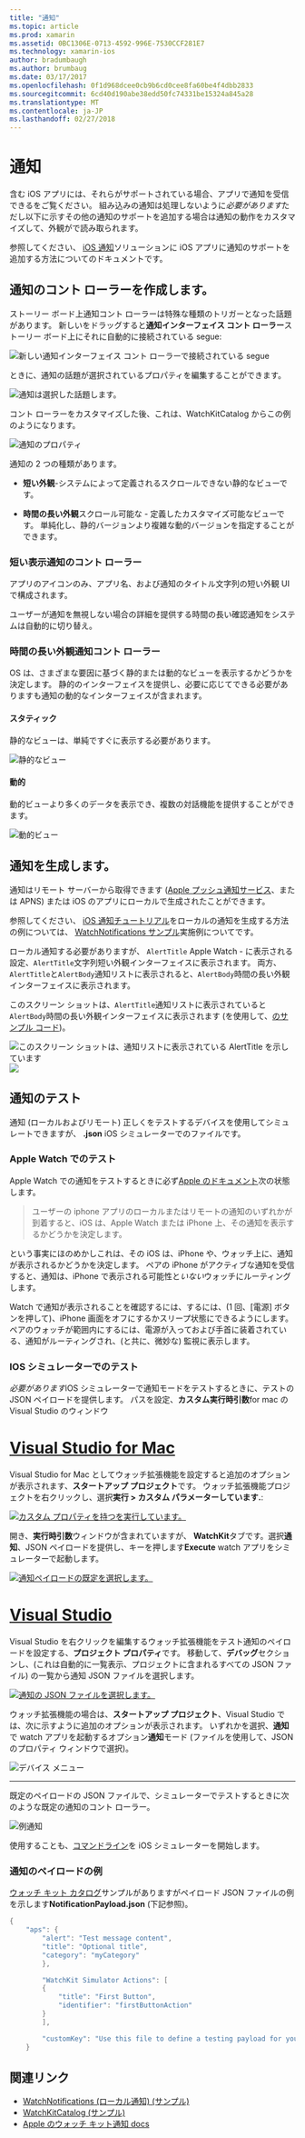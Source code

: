```yaml
---
title: "通知"
ms.topic: article
ms.prod: xamarin
ms.assetid: 0BC1306E-0713-4592-996E-7530CCF281E7
ms.technology: xamarin-ios
author: bradumbaugh
ms.author: brumbaug
ms.date: 03/17/2017
ms.openlocfilehash: 0f1d968dcee0cb9b6cd0cee8fa60be4f4dbb2833
ms.sourcegitcommit: 6cd40d190abe38edd50fc74331be15324a845a28
ms.translationtype: MT
ms.contentlocale: ja-JP
ms.lasthandoff: 02/27/2018
---
```

# <a name="notifications"></a>通知

含む iOS アプリには、それらがサポートされている場合、アプリで通知を受信できるをご覧ください。 組み込みの通知は処理しないように*必要があります*ただし以下に示すその他の通知のサポートを追加する場合は通知の動作をカスタマイズして、外観がで読み取られます。

参照してください、 [iOS 通知](~/ios/platform/user-notifications/deprecated/index.md)ソリューションに iOS アプリに通知のサポートを追加する方法についてのドキュメントです。

## <a name="creating-notification-controllers"></a>通知のコント ローラーを作成します。

ストーリー ボード上通知コント ローラーは特殊な種類のトリガーとなった話題があります。 新しいをドラッグすると**通知インターフェイス コント ローラー**ストーリー ボード上にそれに自動的に接続されている segue:

![](notifications-images/notification-storyboard1.png "新しい通知インターフェイス コント ローラーで接続されている segue")

ときに、通知の話題が選択されているプロパティを編集することができます。

![](notifications-images/notification-storyboard2.png "通知は選択した話題します。")

コント ローラーをカスタマイズした後、これは、WatchKitCatalog からこの例のようになります。

![](notifications-images/notifications-segue.png "通知のプロパティ")


通知の 2 つの種類があります。

- **短い外観**-システムによって定義されるスクロールできない静的なビューです。

- **時間の長い外観**スクロール可能な - 定義したカスタマイズ可能なビューです。 単純化し、静的バージョンより複雑な動的バージョンを指定することができます。

### <a name="short-look-notification-controller"></a>短い表示通知のコント ローラー

アプリのアイコンのみ、アプリ名、および通知のタイトル文字列の短い外観 UI で構成されます。

ユーザーが通知を無視しない場合の詳細を提供する時間の長い確認通知をシステムは自動的に切り替え。


### <a name="long-look-notification-controller"></a>時間の長い外観通知コント ローラー

OS は、さまざまな要因に基づく静的または動的なビューを表示するかどうかを決定します。 静的のインターフェイスを提供し、必要に応じてできる必要がありますも通知の動的なインターフェイスが含まれます。

#### <a name="static"></a>スタティック

静的なビューは、単純ですぐに表示する必要があります。

![](notifications-images/notification-static.png "静的なビュー")

#### <a name="dynamic"></a>動的

動的ビューより多くのデータを表示でき、複数の対話機能を提供することができます。

![](notifications-images/notification-dynamic.png "動的ビュー")


## <a name="generating-notifications"></a>通知を生成します。

通知はリモート サーバーから取得できます ([Apple プッシュ通知サービス](https://developer.apple.com/library/ios/documentation/NetworkingInternet/Conceptual/RemoteNotificationsPG/Chapters/ApplePushService.html)、または APNS) または iOS のアプリにローカルで生成されたことができます。

参照してください、 [iOS 通知チュートリアル](~/ios/platform/user-notifications/deprecated/local-notifications-in-ios-walkthrough.md)をローカルの通知を生成する方法の例については、 [WatchNotifications サンプル](https://developer.xamarin.com/samples/monotouch/WatchKit/WatchNotifications/)実施例についてです。

ローカル通知する必要がありますが、 `AlertTitle` Apple Watch - に表示される設定、`AlertTitle`文字列短い外観インターフェイスに表示されます。 両方、`AlertTitle`と`AlertBody`通知リストに表示されると、`AlertBody`時間の長い外観インターフェイスに表示されます。

このスクリーン ショットは、`AlertTitle`通知リストに表示されていると`AlertBody`時間の長い外観インターフェイスに表示されます (を使用して、[のサンプル コード](https://developer.xamarin.com/samples/monotouch/WatchKit/WatchNotifications/))。

![](notifications-images/watch-notificationslist-sml.png "このスクリーン ショットは、通知リストに表示されている AlertTitle を示しています") ![ ](notifications-images/watch-notificationcontroller-sml.png "時間の長い外観インターフェイスに表示される AlertBody。")

## <a name="testing-notifications"></a>通知のテスト

通知 (ローカルおよびリモート) 正しくをテストするデバイスを使用してシミュレートできますが、 **.json** iOS シミュレーターでのファイルです。

### <a name="testing-on-apple-watch"></a>Apple Watch でのテスト

Apple Watch での通知をテストするときに必ず[Apple のドキュメント](https://developer.apple.com/library/ios/documentation/General/Conceptual/WatchKitProgrammingGuide/BasicSupport.html)次の状態します。

> ユーザーの iphone アプリのローカルまたはリモートの通知のいずれかが到着すると、iOS は、Apple Watch または iPhone 上、その通知を表示するかどうかを決定します。

という事実にほのめかしこれは、その iOS は、iPhone や、ウォッチ上に、通知が表示されるかどうかを決定します。 ペアの iPhone がアクティブな通知を受信すると、通知は、iPhone で表示される可能性と*いない*ウォッチにルーティングします。

Watch で通知が表示されることを確認するには、するには、(1 回、[電源] ボタンを押して)、iPhone 画面をオフにするかスリープ状態にできるようにします。 ペアのウォッチが範囲内にするには、電源が入っておよび手首に装着されている、通知がルーティングされ、(と共に、微妙な) 監視に表示します。

### <a name="testing-on-the-ios-simulator"></a>IOS シミュレーターでのテスト

*必要があります*iOS シミュレーターで通知モードをテストするときに、テストの JSON ペイロードを提供します。 パスを設定、**カスタム実行時引数**for mac の Visual Studio のウィンドウ

# <a name="visual-studio-for-mactabvsmac"></a>[Visual Studio for Mac](#tab/vsmac)

Visual Studio for Mac としてウォッチ拡張機能を設定すると追加のオプションが表示されます、**スタートアップ プロジェクト**です。
ウォッチ拡張機能プロジェクトを右クリックし、選択**実行 > カスタム パラメーターしています.**:
    
[![](notifications-images/runwith-customparams-sml.png "カスタム プロパティを持つを実行しています。")](notifications-images/runwith-customparams.png)
    
開き、**実行時引数**ウィンドウが含まれていますが、 **WatchKit**タブです。選択**通知**、JSON ペイロードを提供し、キーを押します**Execute** watch アプリをシミュレーターで起動します。
    
[![](notifications-images/runwith-execargs-sml.png "通知ペイロードの既定を選択します。")](notifications-images/runwith-execargs.png)

# <a name="visual-studiotabvswin"></a>[Visual Studio](#tab/vswin)

Visual Studio を右クリックを編集するウォッチ拡張機能をテスト通知のペイロードを設定する、**プロジェクト プロパティ**です。 移動して、**デバッグ**セクションし、(これは自動的に一覧表示、プロジェクトに含まれるすべての JSON ファイル) の一覧から通知 JSON ファイルを選択します。
    
[![](notifications-images/runwith-execargs-sml-vs.png "通知の JSON ファイルを選択します。")](notifications-images/runwith-execargs-vs.png)

ウォッチ拡張機能の場合は、**スタートアップ プロジェクト**、Visual Studio では、次に示すように追加のオプションが表示されます。 いずれかを選択、**通知**で watch アプリを起動するオプション**通知**モード (ファイルを使用して、JSON のプロパティ ウィンドウで選択)。
    
![](notifications-images/runwith-vs.png "デバイス メニュー")

-----

既定のペイロードの JSON ファイルで、シミュレーターでテストするときに次のような既定の通知のコント ローラー。

![](notifications-images/notification-debug-sml.png "例通知")

使用することも、[コマンドライン](~/ios/watchos/troubleshooting.md#command_line)を iOS シミュレーターを開始します。

### <a name="example-notification-payload"></a>通知のペイロードの例

[ウォッチ キット カタログ](https://developer.xamarin.com/samples/monotouch/WatchKit/WatchKitCatalog/)サンプルがありますがペイロード JSON ファイルの例を示します**NotificationPayload.json** (下記参照)。

```csharp
{
    "aps": {
        "alert": "Test message content",
        "title": "Optional title",
        "category": "myCategory"
        },

        "WatchKit Simulator Actions": [
        {
            "title": "First Button",
            "identifier": "firstButtonAction"
        }
        ],

        "customKey": "Use this file to define a testing payload for your notifications. The aps dictionary specifies the category, alert text and title. The WatchKit Simulator Actions array can provide info for one or more action buttons in addition to the standard Dismiss button. Any other top level keys are custom payload. If you have multiple such JSON files in your project, you'll be able to choose between them in when selecting to debug the notification interface of your Watch App."
    }
```



## <a name="related-links"></a>関連リンク

- [WatchNotifications (ローカル通知) (サンプル)](https://developer.xamarin.com/samples/monotouch/WatchKit/WatchNotifications/)
- [WatchKitCatalog (サンプル)](https://developer.xamarin.com/samples/monotouch/WatchKit/WatchKitCatalog/)
- [Apple のウォッチ キット通知 docs](https://developer.apple.com/library/ios/documentation/General/Conceptual/WatchKitProgrammingGuide/BasicSupport.html)
